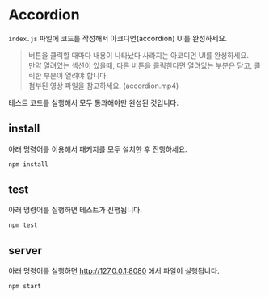 # Accordion

`index.js` 파일에 코드를 작성해서 아코디언(accordion) UI를 완성하세요.

> 버튼을 클릭할 때마다 내용이 나타났다 사라지는 아코디언 UI를 완성하세요.  
> 만약 열려있는 섹션이 있을때, 다른 버튼을 클릭한다면 열려있는 부분은 닫고, 클릭한 부분이 열려야 합니다.  
> 첨부된 영상 파일을 참고하세요. (accordion.mp4)

테스트 코드를 실행해서 모두 통과해야만 완성된 것입니다.

## install

아래 명령어를 이용해서 패키지를 모두 설치한 후 진행하세요.

```bash
npm install
```

## test

아래 명령어를 실행하면 테스트가 진행됩니다.

```bash
npm test
```

## server

아래 명령어를 실행하면 http://127.0.0.1:8080 에서 파일이 실행됩니다.

```bash
npm start
```
